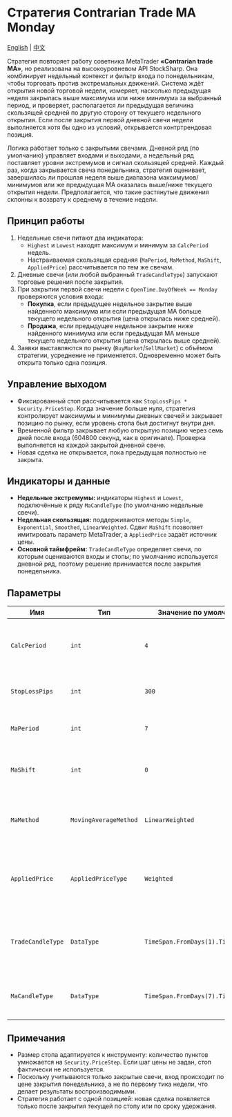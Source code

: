# Стратегия Contrarian Trade MA Monday
[English](README.md) | [中文](README_cn.md)

Стратегия повторяет работу советника MetaTrader **«Contrarian trade MA»**, но реализована на высокоуровневом API StockSharp. Она комбинирует недельный контекст и фильтр входа по понедельникам, чтобы торговать против экстремальных движений. Система ждёт открытия новой торговой недели, измеряет, насколько предыдущая неделя закрылась выше максимума или ниже минимума за выбранный период, и проверяет, располагается ли предыдущая величина скользящей средней по другую сторону от текущего недельного открытия. Если после закрытия первой дневной свечи недели выполняется хотя бы одно из условий, открывается контртрендовая позиция.

Логика работает только с закрытыми свечами. Дневной ряд (по умолчанию) управляет входами и выходами, а недельный ряд поставляет уровни экстремумов и сигнал скользящей средней. Каждый раз, когда закрывается свеча понедельника, стратегия оценивает, завершилась ли прошлая неделя выше диапазона максимумов/минимумов или же предыдущая MA оказалась выше/ниже текущего открытия недели. Предполагается, что такие растянутые движения склонны к возврату к среднему в течение недели.

## Принцип работы

1. Недельные свечи питают два индикатора:
   - `Highest` и `Lowest` находят максимум и минимум за `CalcPeriod` недель.
   - Настраиваемая скользящая средняя (`MaPeriod`, `MaMethod`, `MaShift`, `AppliedPrice`) рассчитывается по тем же свечам.
2. Дневные свечи (или любой выбранный `TradeCandleType`) запускают торговые решения после закрытия.
3. При закрытии первой свечи недели с `OpenTime.DayOfWeek == Monday` проверяются условия входа:
   - **Покупка**, если предыдущее недельное закрытие выше найденного максимума или если предыдущая MA больше текущего недельного открытия (цена открылась ниже средней).
   - **Продажа**, если предыдущее недельное закрытие ниже найденного минимума или если предыдущая MA меньше текущего недельного открытия (цена открылась выше средней).
4. Заявки выставляются по рынку (`BuyMarket`/`SellMarket`) с объёмом стратегии, усреднение не применяется. Одновременно может быть открыта только одна позиция.

## Управление выходом

- Фиксированный стоп рассчитывается как `StopLossPips * Security.PriceStep`. Когда значение больше нуля, стратегия контролирует максимумы и минимумы дневных свечей и закрывает позицию по рынку, если уровень стопа был достигнут внутри дня.
- Временной фильтр закрывает любую открытую позицию через семь дней после входа (604800 секунд, как в оригинале). Проверка выполняется на каждой закрытой дневной свече.
- Новая сделка не открывается, пока предыдущая полностью не закрыта.

## Индикаторы и данные

- **Недельные экстремумы:** индикаторы `Highest` и `Lowest`, подключённые к ряду `MaCandleType` (по умолчанию недельные свечи).
- **Недельная скользящая:** поддерживаются методы `Simple`, `Exponential`, `Smoothed`, `LinearWeighted`. Сдвиг `MaShift` позволяет имитировать параметр MetaTrader, а `AppliedPrice` задаёт источник цены.
- **Основной таймфрейм:** `TradeCandleType` определяет свечи, по которым оцениваются входы и стопы; по умолчанию используется дневной ряд, поэтому решение принимается после закрытия понедельника.

## Параметры

| Имя | Тип | Значение по умолчанию | Описание |
| --- | --- | --- | --- |
| `CalcPeriod` | `int` | `4` | Количество недельных свечей для расчёта максимумов и минимумов. |
| `StopLossPips` | `int` | `300` | Размер стопа в шагах цены. При `0` стоп отключён. |
| `MaPeriod` | `int` | `7` | Длина недельной скользящей средней. |
| `MaShift` | `int` | `0` | Сдвиг скользящей средней вперёд (в барах). |
| `MaMethod` | `MovingAverageMethod` | `LinearWeighted` | Метод сглаживания (`Simple`, `Exponential`, `Smoothed`, `LinearWeighted`). |
| `AppliedPrice` | `AppliedPriceType` | `Weighted` | Источник цены для скользящей (`Close`, `Open`, `High`, `Low`, `Median`, `Typical`, `Weighted`). |
| `TradeCandleType` | `DataType` | `TimeSpan.FromDays(1).TimeFrame()` | Таймфрейм, по которому принимаются решения и ведётся контроль стопа. |
| `MaCandleType` | `DataType` | `TimeSpan.FromDays(7).TimeFrame()` | Старший таймфрейм для расчёта экстремумов и MA. |

## Примечания

- Размер стопа адаптируется к инструменту: количество пунктов умножается на `Security.PriceStep`. Если шаг цены не задан, стоп фактически не используется.
- Поскольку учитываются только закрытые свечи, вход происходит по цене закрытия понедельника, а не по первому тика недели, что делает результаты воспроизводимыми.
- Стратегия работает с одной позицией: новая сделка появляется только после закрытия текущей по стопу или по сроку удержания.
